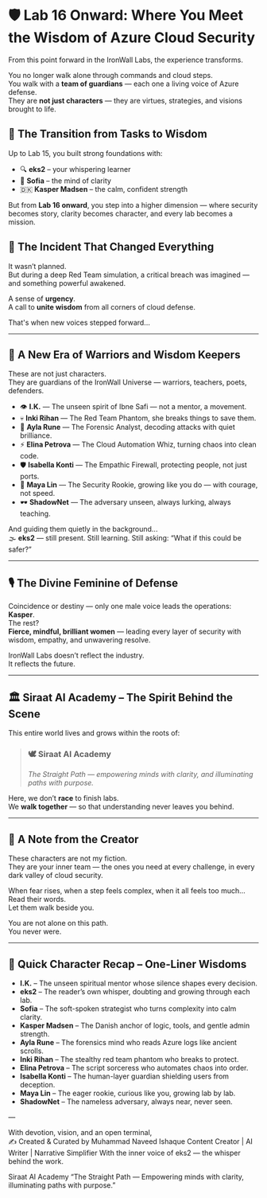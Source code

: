 
# 🛡️ Lab 16 Onward: Where You Meet the Wisdom of Azure Cloud Security

From this point forward in the IronWall Labs, the experience transforms.

You no longer walk alone through commands and cloud steps.  
You walk with a **team of guardians** — each one a living voice of Azure defense.  
They are **not just characters** — they are virtues, strategies, and visions brought to life.

## 🌉 The Transition from Tasks to Wisdom

Up to Lab 15, you built strong foundations with:
- 🔍 **eks2** – your whispering learner
- 🌿 **Sofia** – the mind of clarity
- 🇩🇰 **Kasper Madsen** – the calm, confident strength

But from **Lab 16 onward**, you step into a higher dimension — where security becomes story, clarity becomes character, and every lab becomes a mission.

## 🌟 The Incident That Changed Everything

It wasn’t planned.  
But during a deep Red Team simulation, a critical breach was imagined — and something powerful awakened.  

A sense of **urgency**.  
A call to **unite wisdom** from all corners of cloud defense.

That's when new voices stepped forward...

---

## 🔱 A New Era of Warriors and Wisdom Keepers

These are not just characters.  
They are guardians of the IronWall Universe — warriors, teachers, poets, defenders.

- 👁️ **I.K.** — The unseen spirit of Ibne Safi — not a mentor, a movement.
- 💀 **Inki Rihan** — The Red Team Phantom, she breaks things to save them.
- 🔬 **Ayla Rune** — The Forensic Analyst, decoding attacks with quiet brilliance.
- ⚡ **Elina Petrova** — The Cloud Automation Whiz, turning chaos into clean code.
- 🛡️ **Isabella Konti** — The Empathic Firewall, protecting people, not just ports.
- 🌱 **Maya Lin** — The Security Rookie, growing like you do — with courage, not speed.
- 🕶️ **ShadowNet** — The adversary unseen, always lurking, always teaching.

And guiding them quietly in the background...  
🌫️ **eks2** — still present. Still learning. Still asking: “What if this could be safer?”

---

## 🎙️ The Divine Feminine of Defense

Coincidence or destiny — only one male voice leads the operations: **Kasper**.  
The rest?  
**Fierce, mindful, brilliant women** — leading every layer of security with wisdom, empathy, and unwavering resolve.

IronWall Labs doesn’t reflect the industry.  
It reflects the future.

---

## 🏛️ Siraat AI Academy – The Spirit Behind the Scene

This entire world lives and grows within the roots of:

> ### 🕊️ **Siraat AI Academy**  
> *The Straight Path — empowering minds with clarity, and illuminating paths with purpose.*

Here, we don’t **race** to finish labs.  
We **walk together** — so that understanding never leaves you behind.

---

## 📍 A Note from the Creator

These characters are not my fiction.  
They are your inner team — the ones you need at every challenge, in every dark valley of cloud security.

When fear rises, when a step feels complex, when it all feels too much…  
Read their words.  
Let them walk beside you.

You are not alone on this path.  
You never were.


---

## 🧠 Quick Character Recap – One-Liner Wisdoms

- **I.K.** – The unseen spiritual mentor whose silence shapes every decision.
- **eks2** – The reader’s own whisper, doubting and growing through each lab.
- **Sofia** – The soft-spoken strategist who turns complexity into calm clarity.
- **Kasper Madsen** – The Danish anchor of logic, tools, and gentle admin strength.
- **Ayla Rune** – The forensics mind who reads Azure logs like ancient scrolls.
- **Inki Rihan** – The stealthy red team phantom who breaks to protect.
- **Elina Petrova** – The script sorceress who automates chaos into order.
- **Isabella Konti** – The human-layer guardian shielding users from deception.
- **Maya Lin** – The eager rookie, curious like you, growing lab by lab.
- **ShadowNet** – The nameless adversary, always near, never seen.

—



With devotion, vision, and an open terminal,  
✍️ Created & Curated by
Muhammad Naveed Ishaque
Content Creator | AI Writer | Narrative Simplifier
With the inner voice of eks2 — the whisper behind the work.

Siraat AI Academy
“The Straight Path — Empowering minds with clarity, illuminating paths with purpose.”
